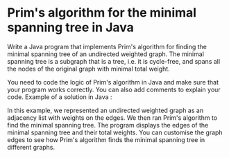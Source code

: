 # Prim's algorithm for the minimal spanning tree in Java
Write a Java program that implements Prim's algorithm for finding the minimal spanning tree of an undirected weighted graph. The minimal spanning tree is a subgraph that is a tree, i.e. it is cycle-free, and spans all the nodes of the original graph with minimal total weight.

You need to code the logic of Prim's algorithm in Java and make sure that your program works correctly. You can also add comments to explain your code.
Example of a solution in Java :

In this example, we represented an undirected weighted graph as an adjacency list with weights on the edges. We then ran Prim's algorithm to find the minimal spanning tree. The program displays the edges of the minimal spanning tree and their total weights. You can customise the graph edges to see how Prim's algorithm finds the minimal spanning tree in different graphs.